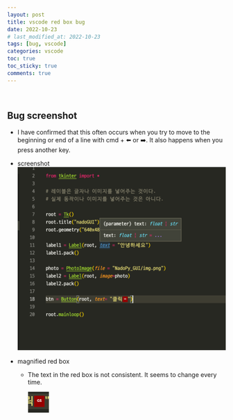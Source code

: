 ```yaml
---
layout: post
title: vscode red box bug
date: 2022-10-23
# last_modified_at: 2022-10-23
tags: [bug, vscode]
categories: vscode
toc: true
toc_sticky: true
comments: true
---
```

<br/>

## Bug screenshot

- I have confirmed that this often occurs when you try to move to the beginning or end of a line with cmd + ⬅️ or ➡️. It also happens when you press another key.

- screenshot
![bug](/assets/image/2022-10-24-vscode1.png)  

- magnified red box
  - The text in the red box is not consistent. It seems to change every time.

    ![bug](/assets/image/2022-10-24-vscode2.png)